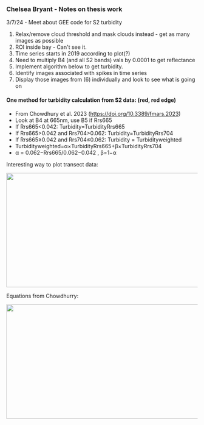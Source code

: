 ### Chelsea Bryant - Notes on thesis work

3/7/24 - Meet about GEE code for S2 turbidity
1. Relax/remove cloud threshold and mask clouds instead - get as many images as possible
2. ROI inside bay - Can't see it.
3. Time series starts in 2019 according to plot(?)
4. Need to multiply B4 (and all S2 bands) vals by 0.0001 to get reflectance
5. Implement algorithm below to get turbidity.
6. Identify images associated with spikes in time series
7. Display those images from (6) individually and look to see what is going on


#### One method for turbidity calculation from S2 data: (red, red edge) 
 - From Chowdhury et al. 2023 (https://doi.org/10.3389/fmars.2023)
 - Look at B4 at 665nm, use B5 if Rrs665
 - If Rrs665<0.042: Turbidity=TurbidityRrs665
 - If Rrs665>0.042 and Rrs704>0.062: Turbidity=TurbidityRrs704
 - If Rrs665≥0.042 and Rrs704≤0.062: Turbidity = Turbidityweighted
 - Turbidityweighted=α×TurbidityRrs665+β×TurbidityRrs704
 - α = 0.062−Rrs665/0.062−0.042 , β=1−α

Interesting way to plot transect data:

<img src="https://github.com/dotis/Personal/assets/26553741/01bab6ad-cadd-4861-82e8-362e8a6c41c0" style="width:600px;height:300px;">


Equations from Chowdhurry:

<img src="https://github.com/dotis/Personal/assets/26553741/e44bc03f-ee29-42e5-b26d-7af41f223474" style="width:600px;height:300px;">

